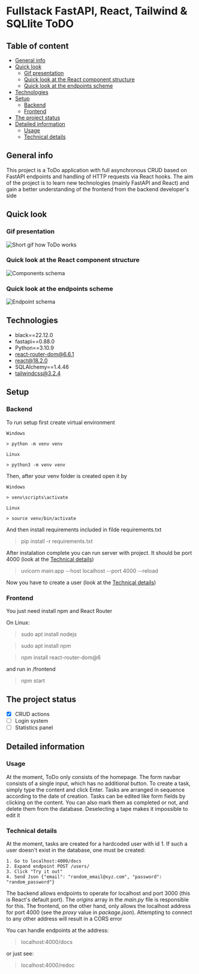 # Fullstack FastAPI, React, Tailwind & SQLlite ToDO

## Table of content

* [General info](#general-info)
* [Quick look](#quick-look)
    + [Gif presentation](#gif-presentation)
    + [Quick look at the React component structure](#quick-look-at-the-react-component-structure)
    + [Quick look at the endpoints scheme](#quick-look-at-the-endpoints-scheme)
* [Technologies](#technologies)
* [Setup](#setup)
    + [Backend](#backend)
    + [Frontend](#frontend)
* [The project status](#the-project-status)
* [Detailed information](#detailed-information)
    + [Usage](#usage)
    + [Technical details](#technical-details)

## General info

This project is a ToDo application with full asynchronous CRUD based on FastAPI endpoints and handling of HTTP requests via React hooks. The aim of the project is to learn new technologies (mainly FastAPI and React) and gain a better understanding of the frontend from the backend developer's side

## Quick look

### Gif presentation

![Short gif how ToDo works](https://i.imgur.com/sfKfdOd.gif)

### Quick look at the React component structure

![Components schema](https://i.imgur.com/cR0Sj2v.jpg)

### Quick look at the endpoints scheme

![Endpoint schema](https://i.imgur.com/nn0O8hA.png)

## Technologies

- black==22.12.0 
- fastapi==0.88.0 
- Python==3.10.9 
- react-router-dom@6.6.1 
- react@18.2.0 
- SQLAlchemy==1.4.46 
- tailwindcss@3.2.4

## Setup

### Backend

To run setup first create virtual environment

    Windows

    > python -m venv venv

    Linux

    > python3 -m venv venv

Then, after your venv folder is created open it by

    Windows

    > venv\scripts\activate

    Linux

    > source venv/bin/activate

And then install requirements included in filde requirements.txt

> pip install -r requirements.txt

After instalation complete you can run server with project. It should be port 4000 (look at the [Technical details](#technical-details))

> uvicorn main:app --host localhost --port 4000 --reload

Now you have to create a user (look at the [Technical details](#technical-details))

### Frontend

You just need install npm and React Router

On Linux:

> sudo apt install nodejs

> sudo apt install npm

> npm install react-router-dom@6

and run in /frontend

> npm start

## The project status 

- [x] CRUD actions
- [ ] Login system
- [ ] Statistics panel 

## Detailed information

### Usage

At the moment, ToDo only consists of the homepage. The form navbar consists of a single input, which has no additional button. To create a task, simply type the content and click Enter. Tasks are arranged in sequence according to the date of creation. Tasks can be edited like form fields by clicking on the content. You can also mark them as completed or not, and delete them from the database. Deselecting a tape makes it impossible to edit it

### Technical details

At the moment, tasks are created for a hardcoded user with id 1. If such a user doesn't exist in the database, one must be created:

    1. Go to localhost:4000/docs
    2. Expand endpoint POST /users/
    3. Click "Try it out"
    4. Send Json {"email": "random_email@xyz.com", "password": "random_password"}

The backend allows endpoints to operate for localhost and port 3000 (this is React's default port). The *origins* array in the *main.py* file is responsible for this. The frontend, on the other hand, only allows the localhost address for port 4000 (see the *proxy* value in *package.json*). Attempting to connect to any other address will result in a CORS error

You can handle endpoints at the address:

> localhost:4000/docs

or just see:

> localhost:4000/redoc
